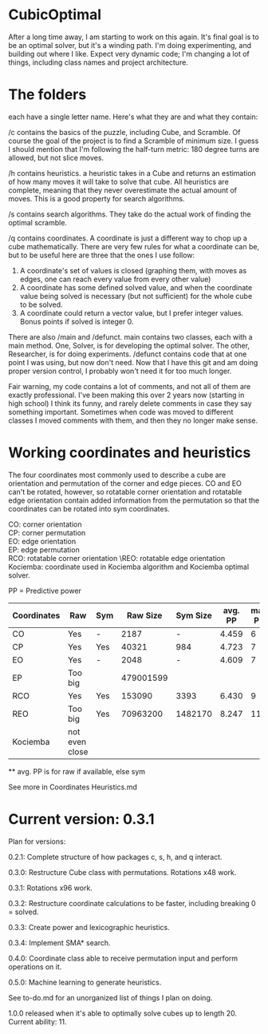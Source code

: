 # CubicOptimal
After a long time away, I am starting to work on this again. It's final goal is to be an optimal solver, but it's a winding path. I'm doing experimenting, and building out where I like. Expect very dynamic code; I'm changing a lot of things, including class names and project architecture. 

# The folders
each have a single letter name. Here's what they are and what they contain:

/c contains the basics of the puzzle, including Cube, and Scramble. Of course the goal of the project is to find a Scramble of minimum size. I guess I should mention that I'm following the half-turn metric: 180 degree turns are allowed, but not slice moves.

/h contains heuristics. a heuristic takes in a Cube and returns an estimation of how many moves it will take to solve that cube. All heuristics are complete, meaning that they never overestimate the actual amount of moves. This is a good property for search algorithms.

/s contains search algorithms. They take do the actual work of finding the optimal scramble.

/q contains coordinates. A coordinate is just a different way to chop up a cube mathematically. There are very few rules for what a coordinate can be, but to be useful here are three that the ones I use follow:
1. A coordinate's set of values is closed (graphing them, with moves as edges, one can reach every value from every other value)
2. A coordinate has some defined solved value, and when the coordinate value being solved is necessary (but not sufficient) for the whole cube to be solved.
3. A coordinate could return a vector value, but I prefer integer values. Bonus points if solved is integer 0.

There are also /main and /defunct. main contains two classes, each with a main method. One, Solver, is for developing the optimal solver. The other, Researcher, is for doing experiments. /defunct contains code that at one point I was using, but now don't need. Now that I have this git and am doing proper version control, I probably won't need it for too much longer.

Fair warning, my code contains a lot of comments, and not all of them are exactly professional. I've been making this over 2 years now (starting in high school) I think its funny, and rarely delete comments in case they say something important. Sometimes when code was moved to different classes I moved comments with them, and then they no longer make sense.


# Working coordinates and heuristics

The four coordinates most commonly used to describe a cube are orientation and permutation of the corner and edge pieces. CO and EO can't be rotated, however, so rotatable corner orientation and rotatable edge orientation contain added information from the permutation so that the coordinates can be rotated into sym coordinates.

CO: corner orientation \
CP: corner permutation \
EO: edge orientation \
EP: edge permutation \
RCO: rotatable corner orientation \REO: rotatable edge orientation \
Kociemba: coordinate used in Kociemba algorithm and Kociemba optimal solver.

PP = Predictive power

| Coordinates | Raw | Sym | Raw Size | Sym Size | avg. PP | max PP |
|----|---|---|----|---|---|---|
| CO |Yes| - |2187| - | 4.459 | 6 |
| CP |Yes|Yes|40321| 984 | 4.723 | 7 |
| EO |Yes| - |2048| - | 4.609 | 7 |
| EP |Too big|   |479001599| |
|RCO |Yes| Yes |153090|3393| 6.430 | 9 |
|REO |Too big|Yes|70963200|1482170| 8.247 | 11 |
| Kociemba| not even close
** avg. PP is for raw if available, else sym

See more in Coordinates Heuristics.md

# Current version: 0.3.1
Plan for versions:

0.2.1: Complete structure of how packages c, s, h, and q interact.

0.3.0: Restructure Cube class with permutations. Rotations x48 work.

0.3.1: Rotations x96 work.

0.3.2: Restructure coordinate calculations to be faster, including breaking 0 = solved.

0.3.3: Create power and lexicographic heuristics.

0.3.4: Implement SMA* search.

0.4.0: Coordinate class able to receive permutation input and perform operations on it.

0.5.0: Machine learning to generate heuristics.

See to-do.md for an unorganized list of things I plan on doing.

1.0.0 released when it's able to optimally solve cubes up to length 20. Current ability: 11.
